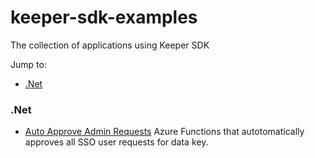 # keeper-sdk-examples

The collection of applications using Keeper SDK

Jump to:
* [.Net](#net)

### .Net

* [Auto Approve Admin Requests](https://github.com/Keeper-Security/keeper-sdk-examples/tree/main/AzureAdminAutoApprove) Azure Functions that autotomatically approves all SSO user requests for data key.

